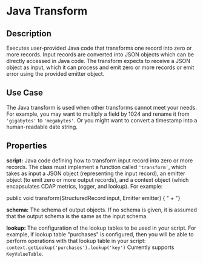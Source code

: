 # Java Transform


Description
-----------
Executes user-provided Java code that transforms one record into zero or more records.
Input records are converted into JSON objects which can be directly accessed in
Java code. The transform expects to receive a JSON object as input, which it can
process and emit zero or more records or emit error using the provided emitter object.


Use Case
--------
The Java transform is used when other transforms cannot meet your needs.
For example, you may want to multiply a field by 1024 and rename it from ``'gigabytes'``
to ``'megabytes'``. Or you might want to convert a timestamp into a human-readable date string.


Properties
----------
**script:** Java code defining how to transform input record into zero or more records. The class must
implement a function called ``'transform'``, which takes as input a JSON object (representing
the input record), an emitter object (to emit zero or more output records), 
and a context object (which encapsulates CDAP metrics, logger, and lookup).
For example:

public void transform(StructuredRecord input, Emitter<StructureRecord> emitter) {
" +
      "}

**schema:** The schema of output objects. If no schema is given, it is assumed that the output
schema is the same as the input schema.

**lookup:** The configuration of the lookup tables to be used in your script.
For example, if lookup table "purchases" is configured, then you will be able to perform
operations with that lookup table in your script: ``context.getLookup('purchases').lookup('key')``
Currently supports ``KeyValueTable``.


